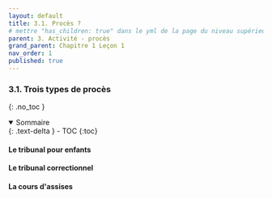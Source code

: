```yaml
---
layout: default
title: 3.1. Procès ?
# mettre "has_children: true" dans le yml de la page du niveau supérieur
parent: 3. Activité - procès
grand_parent: Chapitre 1 Leçon 1
nav_order: 1
published: true
---
```

### 3.1. Trois types de procès

{: .no_toc }

<details open markdown="block">
  <summary>
    Sommaire
  </summary>
  {: .text-delta }
- TOC
{:toc}
</details>

#### Le tribunal pour enfants

#### Le tribunal correctionnel

#### La cours d'assises